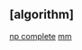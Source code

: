 ## [algorithm]

[np complete](https://web.ntnu.edu.tw/~algo/AlgorithmAnalysis.html#9)
[mm](http://episte.math.ntu.edu.tw/articles/mm/mm_10_2_04/page4.html)